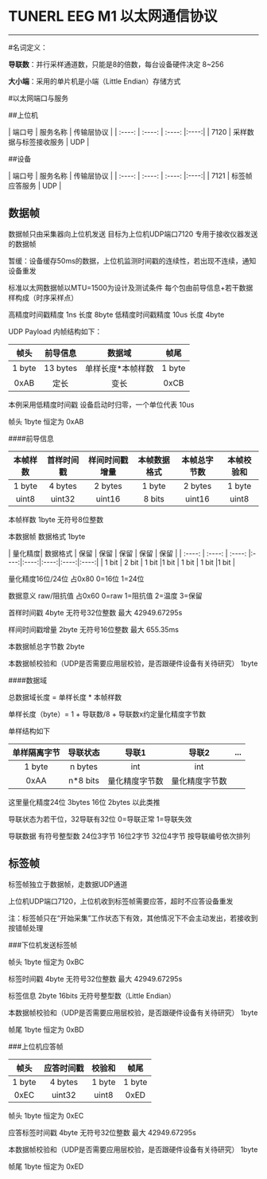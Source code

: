 # TUNERL EEG M1 以太网通信协议
----------

#名词定义：

**导联数**：并行采样通道数，只能是8的倍数，每台设备硬件决定 8~256

**大小端**：采用的单片机是小端（Little Endian）存储方式

#以太网端口与服务

##上位机


| 端口号 | 服务名称 | 传输层协议 |
| :----: | :----: | :----: |:----:|
| 7120 | 采样数据与标签接收服务 | UDP |


##设备


| 端口号 | 服务名称 | 传输层协议 |
| :----: | :----: | :----: |:----:|
| 7121 | 标签帧应答服务 | UDP |


## 数据帧
数据帧只由采集器向上位机发送
目标为上位机UDP端口7120
专用于接收仪器发送的数据帧

暂缓：设备缓存50ms的数据，上位机监测时间戳的连续性，若出现不连续，通知设备重发

标准以太网数据帧以MTU=1500为设计及测试条件
每个包由前导信息+若干数据样构成（时序采样点）

高精度时间戳精度 1ns  长度 8byte
低精度时间戳精度 10us 长度 4byte 

UDP Payload 内帧结构如下：


| 帧头 | 前导信息 | 数据域 | 帧尾 |
| :----: | :----: | :----: |:----:|
| 1 byte | 13 bytes | 单样长度*本帧样数 |1 byte |
| 0xAB | 定长 | 变长 |0xCB|


本例采用低精度时间戳
设备启动时归零，一个单位代表 10us

帧头
1byte
恒定为 0xAB

####前导信息


| 本帧样数| 首样时间戳 | 样间时间戳增量 | 本帧数据格式 |本帧总字节数 | 本帧校验和 |
| :----: | :----: | :----: |:----:|:----:|:----:|
| 1 byte | 4 bytes | 2 bytes |1 byte |2 bytes |1 byte |
| uint8 | uint32 | uint16 | 8 bits | uint16 | uint8 |


本帧样数
1byte
无符号8位整数

本数据帧 数据格式
1byte


| 量化精度| 数据格式 |  保留 | 保留 | 保留 | 保留 | 保留 |
| :----: | :----: | :----: |:----:|:----:|:----:|:----:|:----:|
| 1 bit | 2 bit | 1 bit |1 bit | 1 bit | 1 bit |1 bit |


量化精度16位/24位 占0x80 0=16位 1=24位

数据意义 raw/阻抗值 占0x60 0=raw 1=阻抗值 2=温度 3=保留

首样时间戳
4byte
无符号32位整数
最大 42949.67295s

样间时间戳增量
2byte
无符号16位整数
最大 655.35ms

本数据帧总字节数
2byte

本数据帧校验和（UDP是否需要应用层校验，是否跟硬件设备有关待研究）
1byte


####数据域

总数据域长度 = 单样长度 * 本帧样数

单样长度（byte）= 1 + 导联数/8 + 导联数x约定量化精度字节数 

单样结构如下


| 单样隔离字节 | 导联状态 | 导联1 | 导联2 | ... |
| :----: | :----: | :----: |:----:|:----:|
| 1 byte | n bytes | int | int |
| 0xAA | n*8 bits | 量化精度字节数 |量化精度字节数|


这里量化精度24位 3bytes 16位 2bytes 以此类推

导联状态为若干位，32导联有32位 0=导联正常 1=导联失效

导联数据 有符号整型数 24位3字节 16位2字节 32位4字节 按导联编号依次排列

## 标签帧

标签帧独立于数据帧，走数据UDP通道

上位机UDP端口7120，上位机收到标签帧需要应答，超时不应答设备重发

注：标签帧只在“开始采集”工作状态下有效，其他情况下不会主动发出，若接收到按错帧处理

###下位机发送标签帧

帧头
1byte
恒定为 0xBC

标签时间戳
4byte
无符号32位整数
最大 42949.67295s

标签信息
2byte
16bits 无符号整型数（Little Endian）

本数据帧校验和（UDP是否需要应用层校验，是否跟硬件设备有关待研究）
1byte

帧尾
1byte
恒定为 0xBD

###上位机应答帧


| 帧头 | 应答时间戳 | 校验和 | 帧尾 |
| :----: | :----: | :----: |:----:|
| 1 byte | 4 bytes | 1 byte |1 byte |
| 0xEC | uint32 | uint8 | 0xED |


帧头
1byte
恒定为 0xEC

应答标签时间戳
4byte
无符号32位整数
最大 42949.67295s

本数据帧校验和（UDP是否需要应用层校验，是否跟硬件设备有关待研究）
1byte

帧尾
1byte
恒定为 0xED
